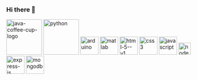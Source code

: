 ### Hi there 👋

<!--
**KJothilingam/Kjothilingam** is a ✨ _special_ ✨ repository because its `README.md` (this file) appears on your GitHub profile.

Here are some ideas to get you started:

- 🔭 I’m currently working on ...
- 🌱 I’m currently learning ...
- 👯 I’m looking to collaborate on ...
- 🤔 I’m looking for help with ...
- 💬 Ask me about ...
- 📫 How to reach me: ...
- 😄 Pronouns: ...
- ⚡ Fun fact: ...
-->

<img width="94" height="94" src="https://img.icons8.com/3d-fluency/94/java-coffee-cup-logo.png" alt="java-coffee-cup-logo"/>
<img width="94" height="94" src="https://img.icons8.com/3d-fluency/94/python.png" alt="python"/>
<img width="48" height="48" src="https://img.icons8.com/fluency/48/arduino.png" alt="arduino"/>
<img width="48" height="48" src="https://img.icons8.com/fluency/48/matlab.png" alt="matlab"/>
<img width="48" height="48" src="https://img.icons8.com/color/48/html-5--v1.png" alt="html-5--v1"/>
<img width="48" height="48" src="https://img.icons8.com/fluency/48/css3.png" alt="css3"/>
<img width="48" height="48" src="https://img.icons8.com/fluency/48/javascript.png" alt="javascript"/>
<img width="32" height="32" src="https://img.icons8.com/windows/32/nodejs.png" alt="nodejs"/>
<img width="48" height="48" src="https://img.icons8.com/fluency/48/express-js.png" alt="express-js"/>
<img width="48" height="48" src="https://img.icons8.com/color/48/mongodb.png" alt="mongodb"/>
